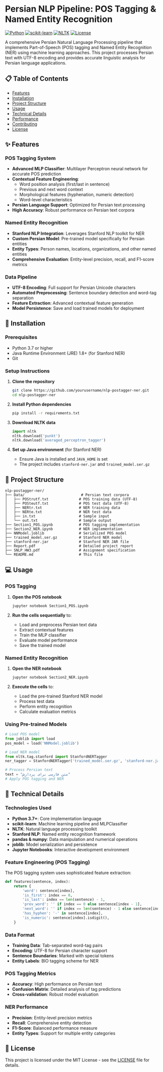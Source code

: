 # Persian NLP Pipeline: POS Tagging & Named Entity Recognition

[![Python](https://img.shields.io/badge/Python-3.7+-blue.svg)](https://www.python.org/downloads/)
[![scikit-learn](https://img.shields.io/badge/scikit--learn-1.0+-orange.svg)](https://scikit-learn.org/)
[![NLTK](https://img.shields.io/badge/NLTK-3.6+-green.svg)](https://www.nltk.org/)
[![License](https://img.shields.io/badge/License-MIT-yellow.svg)](LICENSE)

A comprehensive Persian Natural Language Processing pipeline that implements Part-of-Speech (POS) tagging and Named Entity Recognition (NER) using machine learning approaches. This project processes Persian text with UTF-8 encoding and provides accurate linguistic analysis for Persian language applications.

## 📋 Table of Contents

- [Features](#-features)
- [Installation](#-installation)
- [Project Structure](#-project-structure)
- [Usage](#-usage)
- [Technical Details](#-technical-details)
- [Performance](#-performance)
- [Contributing](#-contributing)
- [License](#-license)

## ✨ Features

### POS Tagging System
- **Advanced MLP Classifier**: Multilayer Perceptron neural network for accurate POS prediction
- **Contextual Feature Engineering**: 
  - Word position analysis (first/last in sentence)
  - Previous and next word context
  - Morphological features (hyphenation, numeric detection)
  - Word-level characteristics
- **Persian Language Support**: Optimized for Persian text processing
- **High Accuracy**: Robust performance on Persian text corpora

### Named Entity Recognition
- **Stanford NLP Integration**: Leverages Stanford NLP toolkit for NER
- **Custom Persian Model**: Pre-trained model specifically for Persian entities
- **Entity Types**: Person names, locations, organizations, and other named entities
- **Comprehensive Evaluation**: Entity-level precision, recall, and F1-score metrics

### Data Pipeline
- **UTF-8 Encoding**: Full support for Persian Unicode characters
- **Automated Preprocessing**: Sentence boundary detection and word-tag separation
- **Feature Extraction**: Advanced contextual feature generation
- **Model Persistence**: Save and load trained models for deployment

## 🚀 Installation

### Prerequisites
- Python 3.7 or higher
- Java Runtime Environment (JRE) 1.8+ (for Stanford NER)
- Git

### Setup Instructions

1. **Clone the repository**
   ```bash
   git clone https://github.com/yourusername/nlp-postagger-ner.git
   cd nlp-postagger-ner
   ```

2. **Install Python dependencies**
   ```bash
   pip install -r requirements.txt
   ```

3. **Download NLTK data**
   ```python
   import nltk
   nltk.download('punkt')
   nltk.download('averaged_perceptron_tagger')
   ```

4. **Set up Java environment** (for Stanford NER)
   - Ensure Java is installed and `JAVA_HOME` is set
   - The project includes `stanford-ner.jar` and `trained_model.ser.gz`

## 📁 Project Structure

```
nlp-postagger-ner/
├── Data/                          # Persian text corpora
│   ├── POStrutf.txt              # POS training data (UTF-8)
│   ├── POSteutf.txt              # POS test data (UTF-8)
│   ├── NERtr.txt                 # NER training data
│   ├── NERte.txt                 # NER test data
│   ├── in.txt                    # Sample input
│   └── out.txt                   # Sample output
├── Section1_POS.ipynb            # POS tagging implementation
├── Section2_NER.ipynb            # NER implementation
├── NNModel.joblib                # Serialized POS model
├── trained_model.ser.gz          # Stanford NER model
├── stanford-ner.jar              # Stanford NER JAR file
├── Report.pdf                    # Detailed project report
├── SNLP_HW3.pdf                  # Assignment specification
└── README.md                     # This file
```

## 💻 Usage

### POS Tagging

1. **Open the POS notebook**
   ```bash
   jupyter notebook Section1_POS.ipynb
   ```

2. **Run the cells sequentially** to:
   - Load and preprocess Persian text data
   - Extract contextual features
   - Train the MLP classifier
   - Evaluate model performance
   - Save the trained model

### Named Entity Recognition

1. **Open the NER notebook**
   ```bash
   jupyter notebook Section2_NER.ipynb
   ```

2. **Execute the cells** to:
   - Load the pre-trained Stanford NER model
   - Process test data
   - Perform entity recognition
   - Calculate evaluation metrics

### Using Pre-trained Models

```python
# Load POS model
from joblib import load
pos_model = load('NNModel.joblib')

# Load NER model
from nltk.tag.stanford import StanfordNERTagger
ner_tagger = StanfordNERTagger('trained_model.ser.gz', 'stanford-ner.jar', encoding='utf8')

# Process Persian text
text = "متن فارسی برای پردازش"
# Apply POS tagging and NER
```

## 🔧 Technical Details

### Technologies Used
- **Python 3.7+**: Core implementation language
- **scikit-learn**: Machine learning pipeline and MLPClassifier
- **NLTK**: Natural language processing toolkit
- **Stanford NLP**: Named entity recognition framework
- **pandas & numpy**: Data manipulation and numerical operations
- **joblib**: Model serialization and persistence
- **Jupyter Notebooks**: Interactive development environment

### Feature Engineering (POS Tagging)
The POS tagging system uses sophisticated feature extraction:

```python
def features(sentence, index):
    return {
        'word': sentence[index],
        'is_first': index == 0,
        'is_last': index == len(sentence) - 1,
        'prev_word': '' if index == 0 else sentence[index - 1],
        'next_word': '' if index == len(sentence) - 1 else sentence[index + 1],
        'has_hyphen': '-' in sentence[index],
        'is_numeric': sentence[index].isdigit(),
    }
```

### Data Format
- **Training Data**: Tab-separated word-tag pairs
- **Encoding**: UTF-8 for Persian character support
- **Sentence Boundaries**: Marked with special tokens
- **Entity Labels**: BIO tagging scheme for NER

### POS Tagging Metrics
- **Accuracy**: High performance on Persian text
- **Confusion Matrix**: Detailed analysis of tag predictions
- **Cross-validation**: Robust model evaluation

### NER Performance
- **Precision**: Entity-level precision metrics
- **Recall**: Comprehensive entity detection
- **F1-Score**: Balanced performance measure
- **Entity Types**: Support for multiple entity categories

## 📄 License
This project is licensed under the MIT License - see the [LICENSE](LICENSE) file for details.
